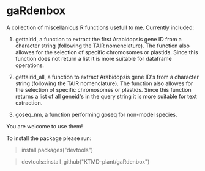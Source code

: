 # gaRdenbox

A collection of miscellanious R functions usefull to me. Currently included:

1. gettairid, a function to extract the first Arabidopsis gene ID from a character string (following the TAIR nomenclature). The function also allowes for the selection of specific chromosomes or plastids. Since this function does not return a list it is more suitable for dataframe operations.

2. gettairid_all, a function to extract Arabidopsis gene ID's from a character string (following the TAIR nomenclature). The function also allowes for the selection of specific chromosomes or plastids. Since this function returns a list of all geneid's in the query string it is more suitable for text extraction.

3. goseq_nm, a function performing goseq for non-model species.


You are welcome to use them!

To install the package please run:

>install.packages("devtools") 

>devtools::install_github("KTMD-plant/gaRdenbox")
